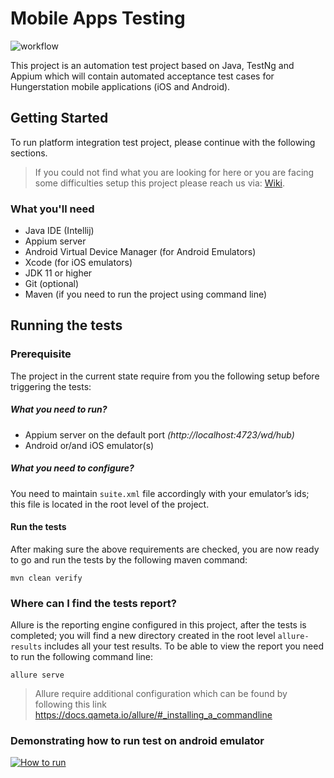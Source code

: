 # Mobile Apps Testing
![workflow](https://github.com/HungerStation/mobile-apps-testing/workflows/Build%20project/badge.svg)

This project is an automation test project based on Java, TestNg and Appium which will contain automated acceptance test cases for Hungerstation mobile applications (iOS and Android).

## Getting Started
To run platform integration test project, please continue with the following sections. 

>If you could not find what you are looking for here or you are facing some difficulties setup this project please reach us via:
[Wiki](https://hungerstation.atlassian.net/wiki/spaces/HPDLC/overview).


### What you'll need

- Java IDE (Intellij)
- Appium server
- Android Virtual Device Manager (for Android Emulators)
- Xcode (for iOS emulators) 
- JDK 11 or higher
- Git (optional)
- Maven (if you need to run the project using command line)

## Running the tests

### Prerequisite 
The project in the current state require from you the following setup before triggering the tests:

##### What you need to run?
- Appium server on the default port *(http://localhost:4723/wd/hub)*
- Android or/and iOS emulator(s)

##### What you need to configure? 
You need to maintain `suite.xml` file accordingly with your emulator’s ids; this file is located in the root level of the project.

#### Run the tests
After making sure the above requirements are checked, you are now ready to go and run the tests by the following maven command:

```
mvn clean verify
```

### Where can I find the tests report?
Allure is the reporting engine configured in this project, after the tests is completed; you will find a new directory created in the root level `allure-results` includes all your test results. To be able to view the report you need to run the following command line:

```
allure serve
```

> Allure require additional configuration which can be found by following this link https://docs.qameta.io/allure/#_installing_a_commandline



### Demonstrating how to run test on android emulator 

[![How to run](https://api.media.atlassian.com/file/248af0d5-af89-425f-b10f-49e28f40bdb1/binary?token=eyJhbGciOiJIUzI1NiJ9.eyJpc3MiOiIxZDQ2ZmIxYS1lZWFhLTRmZWItYjE4OS05ZDkxYzQ0OTBkNjMiLCJhY2Nlc3MiOnsidXJuOmZpbGVzdG9yZTpmaWxlOjI0OGFmMGQ1LWFmODktNDI1Zi1iMTBmLTQ5ZTI4ZjQwYmRiMSI6WyJyZWFkIl19LCJleHAiOjE1ODE1NDU0NjksIm5iZiI6MTU4MTQ2MjQ4OX0.b2412e-0Hos80N_yR2vmbltEw3fnIAbOCWWsOYegjIQ&client=1d46fb1a-eeaa-4feb-b189-9d91c4490d63&name=poster.png)](https://api.media.atlassian.com/file/1b7b0ef1-a2d2-464b-978d-2a6bffbe4f3c/binary?token=eyJhbGciOiJIUzI1NiJ9.eyJpc3MiOiIxZDQ2ZmIxYS1lZWFhLTRmZWItYjE4OS05ZDkxYzQ0OTBkNjMiLCJhY2Nlc3MiOnsidXJuOmZpbGVzdG9yZTpmaWxlOjFiN2IwZWYxLWEyZDItNDY0Yi05NzhkLTJhNmJmZmJlNGYzYyI6WyJyZWFkIl19LCJleHAiOjE1ODE1NDUzNzgsIm5iZiI6MTU4MTQ2MjM5OH0.0IlzM2V34mWClLVkld6F4OVmddJ-KSvf1OSNjU2Aqic&client=1d46fb1a-eeaa-4feb-b189-9d91c4490d63&name=RunTest.mp4 "How to run")
